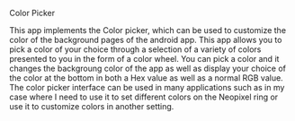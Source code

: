 Color Picker 

This app implements the Color picker, which can be used to customize the color of the background pages of the android app. This app allows you to pick a color of your choice through a selection of a variety of colors presented to you in the form of a color wheel. You can pick a color and it changes the backgroung color of the app as well as display your choice of the color at the bottom in both a Hex value as well as a normal RGB value. The color picker interface can be used in many applications such as in my case where I need to use it to set different colors on the Neopixel ring or use it to customize colors in another setting.
